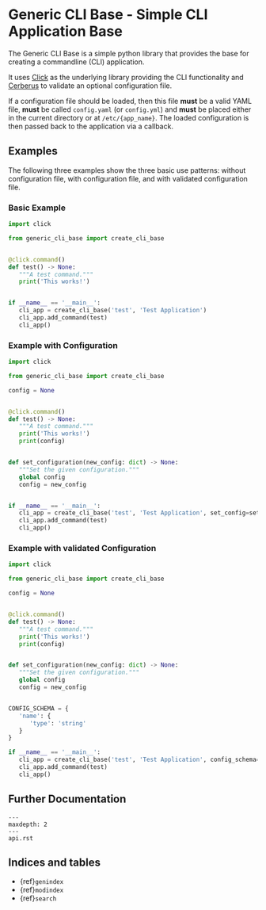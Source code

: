 # Generic CLI Base - Simple CLI Application Base

The Generic CLI Base is a simple python library that provides the base for creating a commandline (CLI) application.

It uses [Click](https://click.palletsprojects.com) as the underlying library providing the CLI functionality and
[Cerberus](https://docs.python-cerberus.org) to validate an optional configuration file.

If a configuration file should be loaded, then this file **must** be a valid YAML file, **must** be called
`config.yaml` (or `config.yml`) and **must** be placed either in the current directory or at `/etc/{app_name}`.
The loaded configuration is then passed back to the application via a callback.

## Examples

The following three examples show the three basic use patterns: without configuration file, with configuration
file, and with validated configuration file.

### Basic Example

```python
import click

from generic_cli_base import create_cli_base


@click.command()
def test() -> None:
   """A test command."""
   print('This works!')


if __name__ == '__main__':
   cli_app = create_cli_base('test', 'Test Application')
   cli_app.add_command(test)
   cli_app()
```

### Example with Configuration

```python
import click

from generic_cli_base import create_cli_base

config = None


@click.command()
def test() -> None:
   """A test command."""
   print('This works!')
   print(config)


def set_configuration(new_config: dict) -> None:
   """Set the given configuration."""
   global config
   config = new_config


if __name__ == '__main__':
   cli_app = create_cli_base('test', 'Test Application', set_config=set_configuration)
   cli_app.add_command(test)
   cli_app()
```

### Example with validated Configuration

```python
import click

from generic_cli_base import create_cli_base

config = None


@click.command()
def test() -> None:
   """A test command."""
   print('This works!')
   print(config)


def set_configuration(new_config: dict) -> None:
   """Set the given configuration."""
   global config
   config = new_config


CONFIG_SCHEMA = {
   'name': {
      'type': 'string'
   }
}

if __name__ == '__main__':
   cli_app = create_cli_base('test', 'Test Application', config_schema=CONFIG_SCHEMA, set_config=set_configuration)
   cli_app.add_command(test)
   cli_app()
```

## Further Documentation

```{toctree}
---
maxdepth: 2
---
api.rst
```

## Indices and tables

* {ref}`genindex`
* {ref}`modindex`
* {ref}`search`
